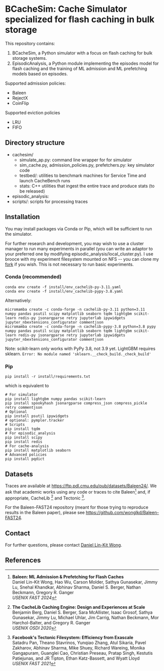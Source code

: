 # BCacheSim: Cache Simulator specialized for flash caching in bulk storage

This repository contains:

1. BCacheSim, a Python simulator with a focus on flash
caching for bulk storage systems.
2. EpisodicAnalysis, a Python module implementing the episodes model
for flash caching and the training of ML admission and ML prefetching models
based on episodes.

Supported admission policies:
- Baleen
- RejectX
- CoinFlip

Supported eviction policies
- LRU
- FIFO



## Directory structure

- cachesim/
    - simulate_ap.py: command line wrapper for for simulator
    - sim_cache.py, admission_policies.py, prefetchers.py: key simulator code
    - testbed/: utilities to benchmark machines for Service Time and launch CacheBench runs
    - stats: C++ utilities that ingest the entire trace and produce stats (to be released)
- episodic_analysis: 
- scripts/: scripts for processing traces

## Installation

You may install packages via Conda or Pip, which will be sufficient to run the simulator.

For further research and development, you may wish to use a cluster manager to run many experiments in parallel (you can write an adaptor to your preferred one by modifying episodic_analysis/local_cluster.py). I use brooce with my experiment filesystem mounted on NFS -- you can clone my [fork](https://github.com/wonglkd/brooce) if you wish. This is not necessary to run basic experiments.

### Conda (recommended)

```
conda env create -f install/env_cachelib-py-3.11.yaml
conda env create -f install/env_cachelib-pypy-3.8.yaml
```

Alternatively:

```
micromamba create -c conda-forge -n cachelib-py-3.11 python=3.11      numpy pandas psutil scipy matplotlib seaborn tqdm lightgbm scikit-learn redis-py jsonargparse retry jupyterlab ipywidgets jupyter_nbextensions_configurator commentjson
micromamba create -c conda-forge -n cachelib-pypy-3.8 python=3.8 pypy numpy pandas psutil scipy matplotlib seaborn tqdm lightgbm scikit-learn redis-py jsonargparse retry jupyterlab ipywidgets jupyter_nbextensions_configurator commentjson
```

Note: scikit-learn only works with PyPy 3.8, not 3.9 yet. LightGBM requires sklearn.
    `Error: No module named 'sklearn.__check_build._check_build'`

### Pip

```
pip install -r install/requirements.txt
```

which is equivalent to

```
# For simulator
pip install lightgbm numpy pandas scikit-learn
pip install spookyhash jsonargparse compress_json compress_pickle retry commentjson
# Optional
pip install psutil ipywidgets
# optional: pympler.tracker
# Scripts
pip install tqdm
# For episodic_analysis
pip install scipy
pip install redis
# For cache-analysis
pip install matplotlib seaborn
# Advanced policies
pip install pqdict
```

## Datasets

Traces are available at https://ftp.pdl.cmu.edu/pub/datasets/Baleen24/. We ask that academic works using any code or traces to cite Baleen[^1] and, if appropriate, CacheLib [^2] and Tectonic [^3].

For the Baleen-FAST24 repository (meant for those trying to reproduce results in the Baleen paper), please see https://github.com/wonglkd/Baleen-FAST24.

## Contact

For further questions, please contact [Daniel Lin-Kit Wong](https://wonglkd.fi-de.net/).

## References

[^1]: **Baleen: ML Admission & Prefetching for Flash Caches** <br>
      Daniel Lin-Kit Wong, Hao Wu, Carson Molder, Sathya Gunasekar, Jimmy Lu, Snehal Khandkar, Abhinav Sharma, Daniel S. Berger, Nathan Beckmann, Gregory R. Ganger <br>
      *USENIX FAST 2024*

[^2]: **The CacheLib Caching Engine: Design and Experiences at Scale** <br>
      Benjamin Berg, Daniel S. Berger, Sara McAllister, Isaac Grosof, Sathya Gunasekar, Jimmy Lu, Michael Uhlar, Jim Carrig, Nathan Beckmann, Mor Harchol-Balter, and Gregory R. Ganger <br>
      *USENIX OSDI 2020*

[^3]: **Facebook's Tectonic Filesystem: Efficiency from Exascale** <br>
      Satadru Pan, Theano Stavrinos, Yunqiao Zhang, Atul Sikaria, Pavel Zakharov, Abhinav Sharma, Mike Shuey, Richard Wareing, Monika Gangapuram, Guanglei Cao, Christian Preseau, Pratap Singh, Kestutis Patiejunas, and JR Tipton, Ethan Katz-Bassett, and Wyatt Lloyd <br>
      *USENIX FAST 2021*
